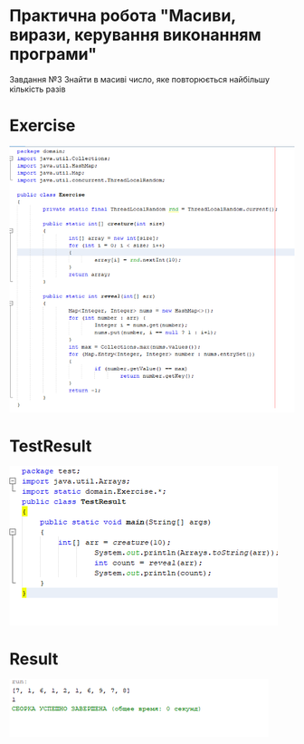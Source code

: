 # Практична робота "Масиви, вирази, керування виконанням програми"

Завдання №3 Знайти в масиві число, яке повторюється найбільшу кількість разів


# Exercise 
<img src="https://github.com/ppc-ntu-khpi/35-arrays-Artem12507/blob/master/image/Exercise.png"/>

# TestResult
<img src="https://github.com/ppc-ntu-khpi/35-arrays-Artem12507/blob/master/image/TestResult.png"/>

# Result
<img src="https://github.com/ppc-ntu-khpi/35-arrays-Artem12507/blob/master/image/Result.png"/>

